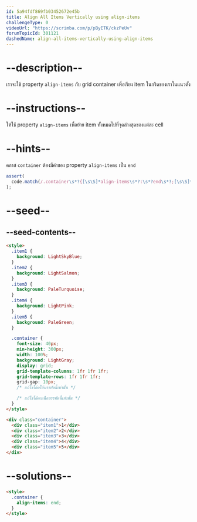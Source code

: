 ```yaml
---
id: 5a94fdf869fb03452672e45b
title: Align All Items Vertically using align-items
challengeType: 0
videoUrl: "https://scrimba.com/p/pByETK/ckzPeUv"
forumTopicId: 301121
dashedName: align-all-items-vertically-using-align-items
---
```


# --description--

เราจะใช้ property `align-items` กับ grid container เพื่อเรียง item ในกริดของเราในแนวตั้ง

# --instructions--

ให้ใช้ property `align-items` เพื่อย้าย item ทั้งหมดไปที่จุดล่างสุดของแต่ละ cell

# --hints--

คลาส `container` ต้องมีค่าของ property `align-items` เป็น `end`

```js
assert(
  code.match(/.container\s*?{[\s\S]*align-items\s*?:\s*?end\s*?;[\s\S]*}/gi)
);
```

# --seed--

## --seed-contents--

```html
<style>
  .item1 {
    background: LightSkyBlue;
  }
  .item2 {
    background: LightSalmon;
  }
  .item3 {
    background: PaleTurquoise;
  }
  .item4 {
    background: LightPink;
  }
  .item5 {
    background: PaleGreen;
  }

  .container {
    font-size: 40px;
    min-height: 300px;
    width: 100%;
    background: LightGray;
    display: grid;
    grid-template-columns: 1fr 1fr 1fr;
    grid-template-rows: 1fr 1fr 1fr;
    grid-gap: 10px;
    /* แก้ไขโค้ดใต้บรรทัดนี้เท่านั้น */

    /* แก้ไขโค้ดเหนือบรรทัดนี้เท่านั้น */
  }
</style>

<div class="container">
  <div class="item1">1</div>
  <div class="item2">2</div>
  <div class="item3">3</div>
  <div class="item4">4</div>
  <div class="item5">5</div>
</div>
```

# --solutions--

```html
<style>
  .container {
    align-items: end;
  }
</style>
```
